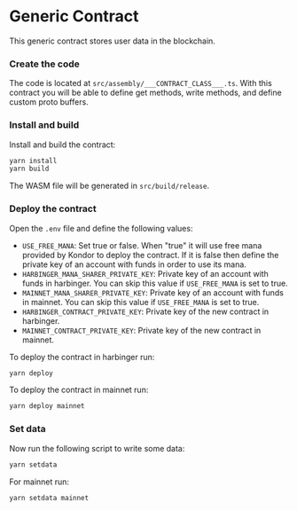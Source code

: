 # Generic Contract

This generic contract stores user data in the blockchain.

### Create the code

The code is located at `src/assembly/___CONTRACT_CLASS___.ts`. With this contract you will be able to define get methods, write methods, and define custom proto buffers.

### Install and build

Install and build the contract:

```sh
yarn install
yarn build
```

The WASM file will be generated in `src/build/release`.

### Deploy the contract

Open the `.env` file and define the following values:

- `USE_FREE_MANA`: Set true or false. When "true" it will use free mana provided by Kondor to deploy the contract. If it is false then define the private key of an account with funds in order to use its mana.
- `HARBINGER_MANA_SHARER_PRIVATE_KEY`: Private key of an account with funds in harbinger. You can skip this value if `USE_FREE_MANA` is set to true.
- `MAINNET_MANA_SHARER_PRIVATE_KEY`: Private key of an account with funds in mainnet. You can skip this value if `USE_FREE_MANA` is set to true.
- `HARBINGER_CONTRACT_PRIVATE_KEY`: Private key of the new contract in harbinger.
- `MAINNET_CONTRACT_PRIVATE_KEY`: Private key of the new contract in mainnet.

To deploy the contract in harbinger run:

```sh
yarn deploy
```

To deploy the contract in mainnet run:

```sh
yarn deploy mainnet
```

### Set data

Now run the following script to write some data:

```sh
yarn setdata
```

For mainnet run:

```sh
yarn setdata mainnet
```
